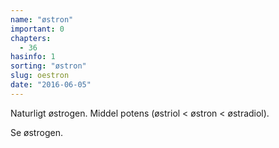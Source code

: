 ```yaml
---
name: "østron"
important: 0
chapters:
  - 36
hasinfo: 1
sorting: "østron"
slug: oestron
date: "2016-06-05"
---
```


Naturligt østrogen. Middel potens (østriol < østron < østradiol).

Se østrogen.
